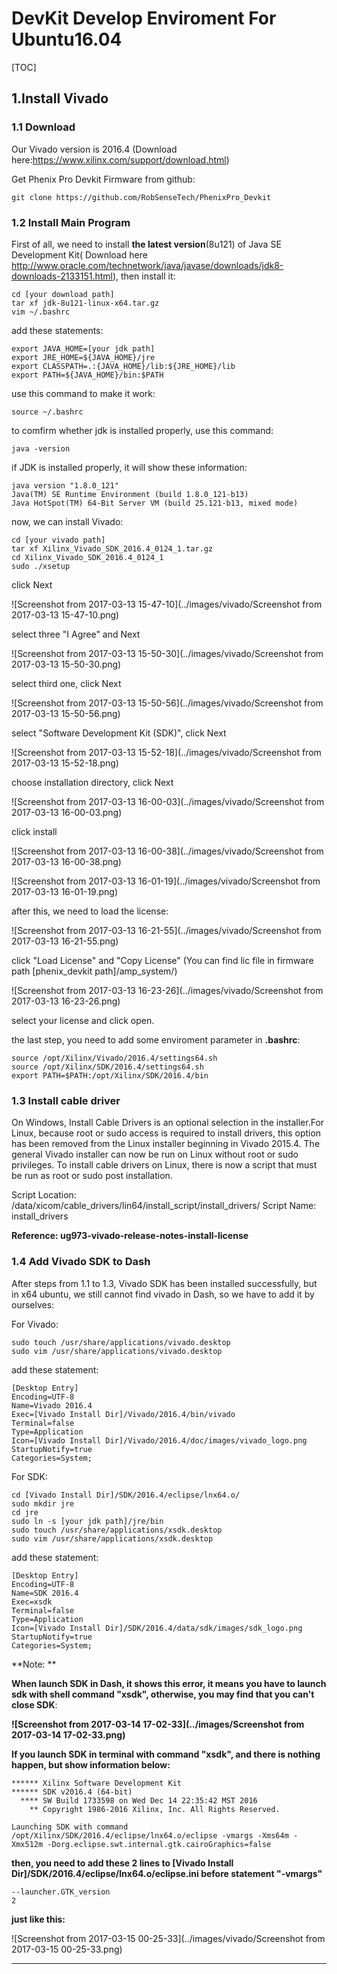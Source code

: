 # DevKit Develop Enviroment For Ubuntu16.04

[TOC]

## 1.Install Vivado

### 1.1 Download

Our Vivado version is 2016.4 (Download here:https://www.xilinx.com/support/download.html)

Get Phenix Pro Devkit Firmware from github:

```
git clone https://github.com/RobSenseTech/PhenixPro_Devkit
```

### 1.2 Install Main Program  

First of all, we need to install **the latest version**(8u121) of Java SE Development Kit( Download here http://www.oracle.com/technetwork/java/javase/downloads/jdk8-downloads-2133151.html), then install it:

```
cd [your download path]
tar xf jdk-8u121-linux-x64.tar.gz
vim ~/.bashrc
```

add these statements:

```
export JAVA_HOME=[your jdk path]
export JRE_HOME=${JAVA_HOME}/jre
export CLASSPATH=.:{JAVA_HOME}/lib:${JRE_HOME}/lib
export PATH=${JAVA_HOME}/bin:$PATH
```

use this command to make it work:

```
source ~/.bashrc
```

to comfirm whether jdk is installed properly, use this command:

```
java -version
```

if JDK is installed properly, it will show these information:

```
java version "1.8.0_121"
Java(TM) SE Runtime Environment (build 1.8.0_121-b13)
Java HotSpot(TM) 64-Bit Server VM (build 25.121-b13, mixed mode)
```

now, we can install Vivado:

```
cd [your vivado path]
tar xf Xilinx_Vivado_SDK_2016.4_0124_1.tar.gz
cd Xilinx_Vivado_SDK_2016.4_0124_1
sudo ./xsetup
```

click Next

![Screenshot from 2017-03-13 15-47-10](../images/vivado/Screenshot from 2017-03-13 15-47-10.png)

select three "I Agree" and Next

![Screenshot from 2017-03-13 15-50-30](../images/vivado/Screenshot from 2017-03-13 15-50-30.png)

select third one, click Next

![Screenshot from 2017-03-13 15-50-56](../images/vivado/Screenshot from 2017-03-13 15-50-56.png)

select "Software Development Kit (SDK)", click Next

![Screenshot from 2017-03-13 15-52-18](../images/vivado/Screenshot from 2017-03-13 15-52-18.png)

choose installation directory, click Next

![Screenshot from 2017-03-13 16-00-03](../images/vivado/Screenshot from 2017-03-13 16-00-03.png)

click install

![Screenshot from 2017-03-13 16-00-38](../images/vivado/Screenshot from 2017-03-13 16-00-38.png)



![Screenshot from 2017-03-13 16-01-19](../images/vivado/Screenshot from 2017-03-13 16-01-19.png)

after this, we need to load the license:

![Screenshot from 2017-03-13 16-21-55](../images/vivado/Screenshot from 2017-03-13 16-21-55.png)

click "Load License" and "Copy License" (You can find lic file in firmware path [phenix_devkit path]/amp_system/)

![Screenshot from 2017-03-13 16-23-26](../images/vivado/Screenshot from 2017-03-13 16-23-26.png)

select your license and click open.

the last step, you need to add some enviroment parameter in **.bashrc**:

```
source /opt/Xilinx/Vivado/2016.4/settings64.sh
source /opt/Xilinx/SDK/2016.4/settings64.sh
export PATH=$PATH:/opt/Xilinx/SDK/2016.4/bin
```

### 1.3 Install cable driver

On Windows, Install Cable Drivers is an optional selection in the installer.For Linux, because root or sudo access is required to install drivers, this option has been removed from the Linux installer beginning in Vivado 2015.4. The general Vivado installer can now be run on Linux without root or sudo privileges. To install cable drivers on Linux, there is now a script that must be run as root or sudo post installation.

Script Location: <Vivado Install Dir>/data/xicom/cable_drivers/lin64/install_script/install_drivers/
Script Name: install_drivers

**Reference: ug973-vivado-release-notes-install-license**

### 1.4 Add Vivado SDK to Dash

After steps from 1.1 to 1.3, Vivado SDK has been installed successfully, but in x64 ubuntu, we still cannot find vivado in Dash, so we have to add it by ourselves:

For Vivado:

```
sudo touch /usr/share/applications/vivado.desktop
sudo vim /usr/share/applications/vivado.desktop
```

add these statement:

```
[Desktop Entry]
Encoding=UTF-8
Name=Vivado 2016.4
Exec=[Vivado Install Dir]/Vivado/2016.4/bin/vivado
Terminal=false
Type=Application
Icon=[Vivado Install Dir]/Vivado/2016.4/doc/images/vivado_logo.png
StartupNotify=true
Categories=System;
```

For SDK:

```
cd [Vivado Install Dir]/SDK/2016.4/eclipse/lnx64.o/
sudo mkdir jre
cd jre
sudo ln -s [your jdk path]/jre/bin
sudo touch /usr/share/applications/xsdk.desktop
sudo vim /usr/share/applications/xsdk.desktop
```

add these statement:

```
[Desktop Entry]
Encoding=UTF-8
Name=SDK 2016.4
Exec=xsdk
Terminal=false
Type=Application
Icon=[Vivado Install Dir]/SDK/2016.4/data/sdk/images/sdk_logo.png
StartupNotify=true
Categories=System;
```

**Note: **

**When launch SDK in Dash, it shows this error, it means you have to launch sdk with shell command "xsdk", otherwise, you may find that you can't close SDK**:

**![Screenshot from 2017-03-14 17-02-33](../images/Screenshot from 2017-03-14 17-02-33.png)**

**If you launch SDK in terminal with command "xsdk", and there is nothing happen, but show information below:**

```
****** Xilinx Software Development Kit
****** SDK v2016.4 (64-bit)
  **** SW Build 1733598 on Wed Dec 14 22:35:42 MST 2016
    ** Copyright 1986-2016 Xilinx, Inc. All Rights Reserved.

Launching SDK with command /opt/Xilinx/SDK/2016.4/eclipse/lnx64.o/eclipse -vmargs -Xms64m -Xmx512m -Dorg.eclipse.swt.internal.gtk.cairoGraphics=false
```

**then, you need to add these 2 lines to [Vivado Install Dir]/SDK/2016.4/eclipse/lnx64.o/eclipse.ini before statement "-vmargs"**

```
--launcher.GTK_version
2
```

**just like this:**

![Screenshot from 2017-03-15 00-25-33](../images/vivado/Screenshot from 2017-03-15 00-25-33.png)

****
